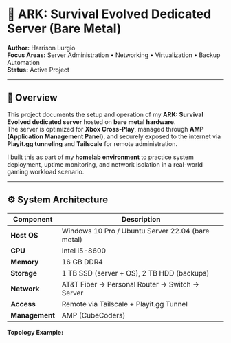 # 🦖 ARK: Survival Evolved Dedicated Server (Bare Metal)

**Author:** Harrison Lurgio  
**Focus Areas:** Server Administration • Networking • Virtualization • Backup Automation  
**Status:** Active Project  

---

## 📖 Overview
This project documents the setup and operation of my **ARK: Survival Evolved dedicated server** hosted on **bare metal hardware**.  
The server is optimized for **Xbox Cross-Play**, managed through **AMP (Application Management Panel)**, and securely exposed to the internet via **Playit.gg tunneling** and **Tailscale** for remote administration.

I built this as part of my **homelab environment** to practice system deployment, uptime monitoring, and network isolation in a real-world gaming workload scenario.

---

## ⚙️ System Architecture

| Component | Description |
|------------|-------------|
| **Host OS** | Windows 10 Pro / Ubuntu Server 22.04 (bare metal) |
| **CPU** | Intel i5-8600 |
| **Memory** | 16 GB DDR4 |
| **Storage** | 1 TB SSD (server + OS), 2 TB HDD (backups) |
| **Network** | AT&T Fiber → Personal Router → Switch → Server |
| **Access** | Remote via Tailscale + Playit.gg Tunnel |
| **Management** | AMP (CubeCoders) |

**Topology Example:**


